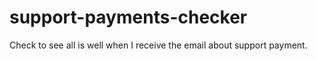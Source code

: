 # support-payments-checker
Check to see all is well when I receive the email about support payment.
